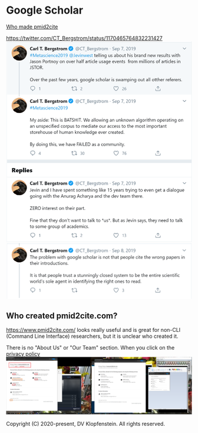 # Google Scholar
[Who made pmid2cite](#who-is-pmid2cite-com)

https://twitter.com/CT_Bergstrom/status/1170465764832231427    
![Google Scholar](Google_Scholar.png)     
![Google Scholar](Google_Scholar2.png)    

## Who created pmid2cite.com?
https://www.pmid2cite.com/ looks really useful and is great for non-CLI (Command Line Interface) researchers,
but it is unclear who created it.

There is no "About Us" or "Our Team" section. 
When you click on the [privacy policy](https://www.iubenda.com/privacy-policy/87688178)
![pmid2cite.com](pmid2cite_com.png)

Copyright (C) 2020-present, DV Klopfenstein. All rights reserved.
